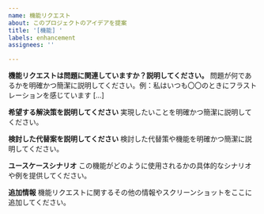 ```yaml
---
name: 機能リクエスト
about: このプロジェクトのアイデアを提案
title: '[機能] '
labels: enhancement
assignees: ''

---
```


**機能リクエストは問題に関連していますか？説明してください。**
問題が何であるかを明確かつ簡潔に説明してください。例：私はいつも〇〇のときにフラストレーションを感じています [...]

**希望する解決策を説明してください**
実現したいことを明確かつ簡潔に説明してください。

**検討した代替案を説明してください**
検討した代替策や機能を明確かつ簡潔に説明してください。

**ユースケースシナリオ**
この機能がどのように使用されるかの具体的なシナリオや例を提供してください。

**追加情報**
機能リクエストに関するその他の情報やスクリーンショットをここに追加してください。
